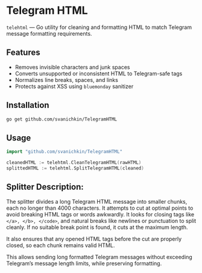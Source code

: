 # Telegram HTML

`telehtml` — Go utility for cleaning and formatting HTML to match Telegram message formatting requirements.

## Features

- Removes invisible characters and junk spaces
- Converts unsupported or inconsistent HTML to Telegram-safe tags
- Normalizes line breaks, spaces, and links
- Protects against XSS using `bluemonday` sanitizer

## Installation

```bash
go get github.com/svanichkin/TelegramHTML
```

## Usage

```go
import "github.com/svanichkin/TelegramHTML"

cleanedHTML := telehtml.CleanTelegramHTML(rawHTML)
splittedHTML := telehtml.SplitTelegramHTML(cleaned)
```

## Splitter Description:

The splitter divides a long Telegram HTML message into smaller chunks, each no longer than 4000 characters. It attempts to cut at optimal points to avoid breaking HTML tags or words awkwardly. It looks for closing tags like `</a>, </b>, </code>`, and natural breaks like newlines or punctuation to split cleanly. If no suitable break point is found, it cuts at the maximum length.

It also ensures that any opened HTML tags before the cut are properly closed, so each chunk remains valid HTML.

This allows sending long formatted Telegram messages without exceeding Telegram’s message length limits, while preserving formatting.
